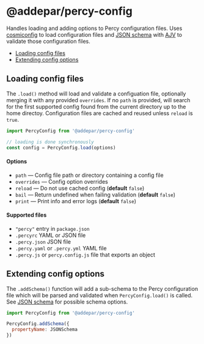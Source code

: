 # @addepar/percy-config

Handles loading and adding options to Percy configuration files. Uses
[cosmiconfig](https://github.com/davidtheclark/cosmiconfig) to load configuration files and [JSON
schema](https://json-schema.org/) with [AJV](https://github.com/epoberezkin/ajv) to validate those
configuration files.

- [Loading config files](#loading-config-files)
- [Extending config options](#extending-config-options)

## Loading config files

The `.load()` method will load and validate a configuation file, optionally merging it with any
provided `overrides`. If no `path` is provided, will search for the first supported config found
from the current directory up to the home directoy. Configuration files are cached and reused unless
`reload` is `true`.

```js
import PercyConfig from '@addepar/percy-config'

// loading is done synchronously
const config = PercyConfig.load(options)
```

#### Options

- `path` — Config file path or directory containing a config file
- `overrides` — Config option overrides
- `reload` — Do not use cached config (**default** `false`)
- `bail` — Return undefined when failing validation (**default** `false`)
- `print` — Print info and error logs (**default** `false`)

#### Supported files

- `"percy"` entry in `package.json`
- `.percyrc` YAML or JSON file
- `.percy.json` JSON file
- `.percy.yaml` or `.percy.yml` YAML file
- `.percy.js` or `percy.config.js` file that exports an object

## Extending config options

The `.addSchema()` function will add a sub-schema to the Percy configuration file which will be
parsed and validated when `PercyConfig.load()` is called. See [JSON
schema](https://json-schema.org/) for possible schema options.

```js
import PercyConfig from '@addepar/percy-config'

PercyConfig.addSchema({
  propertyName: JSONSchema
})
```
